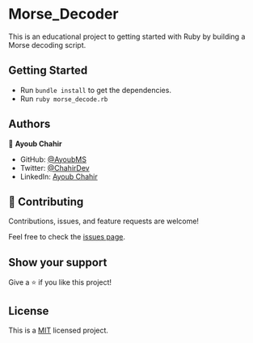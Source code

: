 # Morse_Decoder
This is an educational project to getting started with Ruby by building a Morse decoding script.
## Getting Started
- Run `bundle install` to get the dependencies.
- Run `ruby morse_decode.rb`
## Authors
👤 **Ayoub Chahir**

- GitHub: [@AyoubMS](https://github.com/ahangarha)
- Twitter: [@ChahirDev](https://twitter.com/ChahirDev)
- LinkedIn: [Ayoub Chahir](https://www.linkedin.com/in/ayoub-chahir/)

## 🤝 Contributing

Contributions, issues, and feature requests are welcome!

Feel free to check the [issues page](../../issues/).

## Show your support

Give a ⭐️ if you like this project!

## License

This is a [MIT](./LICENSE) licensed project.
